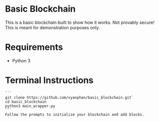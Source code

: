 # Basic Blockchain

This is a basic blockchain built to show how it works. Not provably secure! This is meant for demonstration purposes only.


# Requirements
  - Python 3

# Terminal Instructions
    ```
    git clone https://github.com/vyanphan/basic_blockchain.git`
    cd basic_blockchain
    python3 main_wrapper.py
    ```
    Follow the prompts to initialize your blockchain and add blocks.
